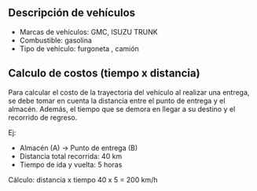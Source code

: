 ## Descripción de vehículos

* Marcas de vehículos: GMC, ISUZU TRUNK
* Combustible: gasolina 
* Tipo de vehículo: furgoneta , camión

## Calculo de costos (tiempo x distancia)

Para calcular el costo de la trayectoria del vehículo al realizar
una entrega, se debe tomar en cuenta la distancia entre el punto de 
entrega y el almacén. Además, el tiempo que se demora en llegar a su
destino y el recorrido de regreso. 

Ej: 
  * Almacén (A) -> Punto de entrega (B)
  * Distancia total recorrida: 40 km
  * Tiempo de ida y vuelta: 5 horas

Cálculo: 
distancia x tiempo
40 x 5 = 200 km/h 
        



